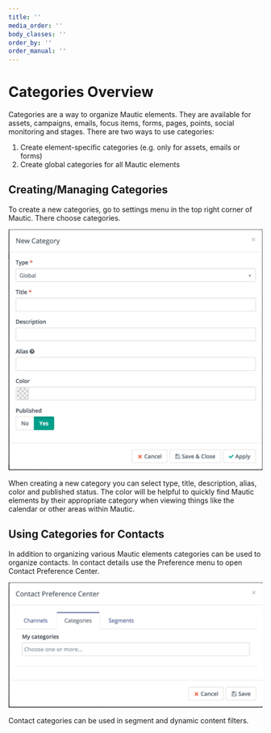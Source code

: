 ```yaml
---
title: ''
media_order: ''
body_classes: ''
order_by: ''
order_manual: ''
---
```


# Categories Overview

Categories are a way to organize Mautic elements. They are available for assets, campaigns, emails, focus items, forms, pages, points, social monitoring and stages. There are two ways to use categories:

1. Create element-specific categories (e.g. only for assets, emails or forms)
2. Create global categories for all Mautic elements

## Creating/Managing Categories

To create a new categories, go to settings menu in the top right corner of Mautic. There choose categories.

![create new category](create-new-category.jpg)

When creating a new category you can select type, title, description, alias, color and published status. The color will be helpful to quickly find Mautic elements by their appropriate category when viewing things like the calendar or other areas within Mautic.

## Using Categories for Contacts

In addition to organizing various Mautic elements categories can be used to organize contacts. In contact details use the Preference menu to open Contact Preference Center.

![assign category to contact](assign-category-to-contact.jpg)

Contact categories can be used in segment and dynamic content filters.
